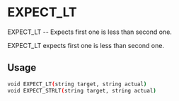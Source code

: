 # EXPECT_LT
EXPECT_LT -- Expects first one is less than second one.

EXPECT_LT expects first one is less than second one.

## Usage
```sh
void EXPECT_LT(string target, string actual)
void EXPECT_STRLT(string target, string actual)
```
